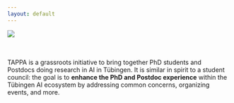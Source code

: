 ```yaml
---
layout: default
---
```


![](img/tappa_logo.png)

<br><br>
TAPPA is a grassroots initiative to bring together PhD students and Postdocs doing research in AI in Tübingen.
It is similar in spirit to a student council: the goal is to **enhance the PhD and Postdoc experience** within the Tübingen AI ecosystem by addressing common concerns, organizing events, and more.
